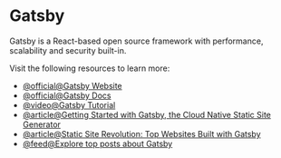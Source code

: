 # Gatsby

Gatsby is a React-based open source framework with performance, scalability and security built-in.

Visit the following resources to learn more:

- [@official@Gatsby Website](https://www.gatsbyjs.com/)
- [@official@Gatsby Docs](https://www.gatsbyjs.com/docs)
- [@video@Gatsby Tutorial](https://youtube.com/playlist?list=PL4cUxeGkcC9hw1g77I35ZivVLe8k2nvjB)
- [@article@Getting Started with Gatsby, the Cloud Native Static Site Generator](https://thenewstack.io/getting-started-with-gatsby-the-cloud-native-static-site-generator/)
- [@article@Static Site Revolution: Top Websites Built with Gatsby](https://thenewstack.io/static-site-revolution-top-websites-built-with-gatsby/)
- [@feed@Explore top posts about Gatsby](https://app.daily.dev/tags/gatsby?ref=roadmapsh)
